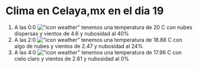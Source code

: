 # Clima en Celaya,mx en el dia 19

1. A las 0:0 !["icon weather"](http://openweathermap.org/img/w/03n.png) tenemos una temperatura de 20 C con nubes dispersas y  vientos de 4.6 y nubosidad al 40%
1. A las 2:0 !["icon weather"](http://openweathermap.org/img/w/02n.png) tenemos una temperatura de 18.88 C con algo de nubes y  vientos de 2.47 y nubosidad al 24%
1. A las 4:0 !["icon weather"](http://openweathermap.org/img/w/01n.png) tenemos una temperatura de 17.96 C con cielo claro y  vientos de 2.61 y nubosidad al 0%
